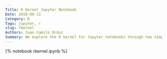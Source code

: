 ```yaml
---
Title: R Kernel Jupyter Notebook
Date: 2018-08-11
Category: R
Tags: jupyter, r
slug: rkernel
Authors: Juan Camilo Orduz
Summary: We explore the R kernel for Jupyter notebooks through two simple examples.
---
```


{% notebook rkernel.ipynb %}